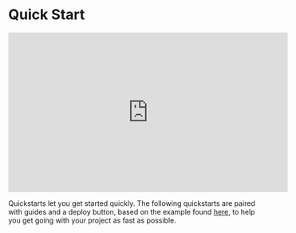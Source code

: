 # Quick Start

<iframe width="560" height="320" src="https://www.youtube.com/embed/BeJhkDziu8A" title="YouTube video player" frameborder="0" allow="accelerometer; autoplay; clipboard-write; encrypted-media; gyroscope; picture-in-picture" allowfullscreen></iframe>

Quickstarts let you get started quickly. The following quickstarts are paired with guides and a deploy button, based on the example found [here](https://github.com/4everland/project-templates), to help you get going with your project as fast as possible.

<ProjectTemplates/>

